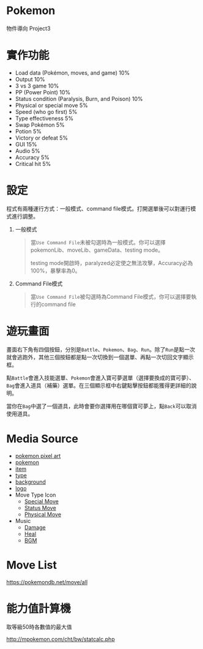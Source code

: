 # Pokemon
物件導向 Project3

# 實作功能

- Load data (Pokémon, moves, and game)		10%
- Output							10%
- 3 vs 3 game						10%
- PP (Power Point)					10%
- Status condition (Paralysis, Burn, and Poison)	10%
- Physical or special move				   5%
- Speed (who go first)				  	   5%
- Type effectiveness					   5%
- Swap Pokémon					   5%
- Potion							   5%
- Victory or defeat					   5%
- GUI							15%
- Audio							  5%
- Accuracy 				  		  5%
- Critical hit 				  		  5%


# 設定

程式有兩種運行方式：一般模式、command file模式。打開選單後可以對運行模式進行調整。

1. 一般模式
    > 當`Use Command File`未被勾選時為一般模式。你可以選擇pokemonLib、moveLib、gameData、testing mode。
    > 
    > testing mode開啟時，paralyzed必定使之無法攻擊，Accuracy必為100%，暴擊率為0。

2. Command File模式
    > 當`Use Command File`被勾選時為Command File模式，你可以選擇要執行的command file

# 遊玩畫面

畫面右下角有四個按鈕，分別是`Battle`、`Pokemon`、`Bag`、`Run`。除了`Run`是點一次就會逃跑外，其他三個按鈕都是點一次切換到一個選單、再點一次切回文字顯示框。

點`Battle`會進入技能選單、`Pokemon`會進入寶可夢選單（選擇要換成的寶可夢）、`Bag`會進入道具（補藥）選單。在三個顯示框中右鍵點擊按鈕都能獲得更詳細的說明。

當你在`Bag`中選了一個道具，此時會要你選擇用在哪個寶可夢上，點`Back`可以取消使用道具。

# Media Source

- [pokemon pixel art](https://pokemondb.net/sprites)
- [pokemon](https://www.pokemon.com/us/pokedex)
- [item](https://pokemondb.net/item/all)
- [type](https://pokemongo.fandom.com/zh/wiki/%E5%B1%AC%E6%80%A7?variant=zh-tw)
- [background](https://www.deviantart.com/phoenixoflight92/art/Pokemon-X-and-Y-battle-background-10-490608175)
- [logo](https://commons.wikimedia.org/wiki/File:International_Pok%C3%A9mon_logo.svg)
- Move Type Icon
  - [Special Move](https://www.deviantart.com/jormxdos/art/Special-Move-Icon-934387511)
  - [Status Move](https://www.deviantart.com/jormxdos/art/Status-Move-Icon-934387530)
  - [Physical Move](https://www.deviantart.com/jormxdos/art/Physical-Move-Icon-934387518)
- Music
  - [Damage](https://soundeffects.fandom.com/wiki/Pok%C3%A9mon_Damage)
  - [Heal](https://soundeffects.fandom.com/wiki/Pok%C3%A9mon_Healing_Sound)
  - [BGM](https://www.youtube.com/watch?v=Cp-waxoLel8&t=6s)

# Move List

<https://pokemondb.net/move/all>

# 能力值計算機

取等級50時各數值的最大值

<http://mpokemon.com/cht/bw/statcalc.php>
